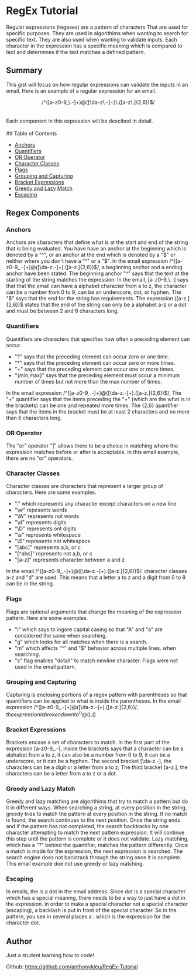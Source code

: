 # RegEx Tutorial

Regular expressions (regexes) are a pattern of characters That are used for specific purposes. They are used in algorithims when wanting to search for specific text. They are also used when wanting to validate inputs. Each character in the expression has a specific meaning which is compared to text and determines if the text matches a defined pattern.

## Summary

This gist will focus on how regular expressions can validate the inputs in an email. Here is an example of a regular expression for an email. 

<center>/^([a-z0-9_\.-]+)@([\da-z\.-]+)\.([a-z\.]{2,6})$/</center>
<br/><br/>
Each component in this expression will be descibed in detail.
<br/><br/>
## Table of Contents

- [Anchors](#anchors)
- [Quantifiers](#quantifiers)
- [OR Operator](#or-operator)
- [Character Classes](#character-classes)
- [Flags](#flags)
- [Grouping and Capturing](#grouping-and-capturing)
- [Bracket Expressions](#bracket-expressions)
- [Greedy and Lazy Match](#greedy-and-lazy-match)
- [Escaping](#escaping)

## Regex Components

### Anchors
Anchors are characters that define what is at the start and end of the string that is being evaluated. You have have an anchor at the beginning which is denoted by a "^", or an anchor at the end which is denoted by a "$" or neither where you don't have a "^" or a "$". 
In the email expression /^([a-z0-9_\.-]+)@([\da-z\.-]+)\.([a-z\.]{2,6})$/, a begiinning anchor and a ending anchor have been stated.
The beginning anchor "^" says that the text at the starting of the string matches the expression. In the email, [a-z0-9_\.-] says that that the email can have a alphabet character from a to z, the character can be a number from 0 to 9, can be an underscore, dot, or hyphen.
The  "$" says that the end for the string has requirements.  The expression  ([a-z\.]{2,6})$ states that the end of the string can only be a alphabet a-z or a dot and must be between 2 and 6 characters long.
### Quantifiers
Quantifiers are characters that specifies how often a preceding element can occur.
- "?" says that the preceding element can occur zero or one time.
- "*" says that the preceding element can occur zero or more times.
- "+" says that the preceding element can occur one or more times.
- "{min,max}" says that the preceding element must occur a minimum number of times but not more than the max number of times.

In the email expression /^([a-z0-9_\.-]+)@([\da-z\.-]+)\.([a-z\.]{2,6})$/, The "+" quantifier says that the items preceding the "+" (which are the what is in the brackets) can be one and repeated more times.
The {2,6} quantifier says that the items in the bracket must be at least 2 characters and no more than 6 characters long.
### OR Operator
The "or" operator "|" allows there to be a choice in matching where the expression matches before or after is acceptable. In this email example, there are no "or" operators.
### Character Classes
Character classes are characters that represent a larger group of characters. Here are some examples.
- "." which represents any character except characters on a new line
- "\w" repesents words
- "\W" represents not words
- "\d" represents digits
- "\D" represents ont digits
- "\s" represents whitespace
- "\S" represents not whitespace
- "[abc]" represents a,b, or c
- "[^abc]" represents not a,b, or c
- "[a-z]" represents character between a and z

In the email /^([a-z0-9_\.-]+)@([\da-z\.-]+)\.([a-z\.]{2,6})$/. character classes a-z and "d" are used.
This means that a letter a to z and a digit from 0 to 9 can be in the string.

### Flags
Flags are optional arguments that change the meaning of the expression pattern. Here are some examples.
- "i" which says to ingore capital casing so that "A" and "a" are considered the same when searching.
- "g" which looks for all matches when there is a search.
- "m" which affects "^" and "$" behavior across multiple lines. when searching.
- "s" flag enables "dotall" to match newline character.
Flags were not used in the email pattern.
### Grouping and Capturing
Capturing is enclosing portions of a regex pattern with parentheses so that quantifiers can be applied to what is inside the parentheses.
In the email expression /^([a-z0-9_\.-]+)@([\da-z\.-]+)\.([a-z\.]{2,6})$/, the expression is broken down to ^()@().()$
### Bracket Expressions
Brackets encase a set of characters to match. In the first part of the expression [a-z0-9_\.-], inside the brackets says that a character can be a alphabet from a to z, it can also be a number from 0 to 9, it can be a underscore, or it can be a hyphen.
The second bracket [\da-z\.-], the characters can be a digit or a letter from a to z, The third bracket [a-z\.], the characters can be a letter from a to z or a dot.
### Greedy and Lazy Match
Greedy and lazy matching are algorithims that try to match a pattern but do it in different ways.
When searching a string, at every position in the string, greedy tries to match the pattern at every position in the string. If no match is found, the search continues to the next position.
Once the string ends and if the pattern has not completed, the search backtracks by one character attempting to match the next pattern expression. It will continue this step until the pattern is complete or it does not validate.
Lazy matching, which has a "?" behind the quantifier, matches the pattern differently. Once a match is made for the expression, the next expression is searched. The search engine does not backtrack through the string once it is complete.
This email example doe not use greedy or lazy matching.
### Escaping
In emails, the is a dot in the email address. Since dot is a special character which has a special meaning, there needs to be a way to just have a dot in the expression.
in order to make a special character not a special character (escaping), a backlash is put in front of the special character.
So in the pattern, you see in several places a \. which is the expression for the character dot.

## Author

Just a student learning how to code!  

Github: https://github.com/anthonykieu/RegEx-Tutorial